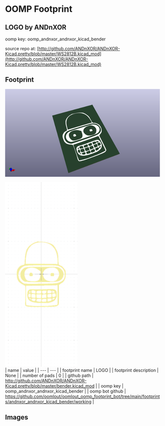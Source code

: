 # OOMP Footprint  
## LOGO  by ANDnXOR  
  
oomp key: oomp_andnxor_andnxor_kicad_bender  
  
source repo at: [http://github.com/ANDnXOR/ANDnXOR-Kicad.pretty/blob/master/WS2812B.kicad_mod](http://github.com/ANDnXOR/ANDnXOR-Kicad.pretty/blob/master/WS2812B.kicad_mod)  
## Footprint  
  
[![working_kicad_pcb_3d.png](working_kicad_pcb_3d_600.png)](working_kicad_pcb_3d.png)  
  
[![working.png](working_600.png)](working.png)  
| name | value | 
| --- | --- | 
| footprint name | LOGO | 
| footprint description | None | 
| number of pads | 0 | 
| github path | http://github.com/ANDnXOR/ANDnXOR-Kicad.pretty/blob/master/bender.kicad_mod | 
| oomp key | oomp_andnxor_andnxor_kicad_bender | 
| oomp bot github | https://github.com/oomlout/oomlout_oomp_footprint_bot/tree/main/footprints/andnxor_andnxor_kicad_bender/working | 
## Images  
